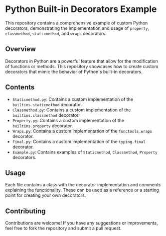 # Python Built-in Decorators Example

This repository contains a comprehensive example of custom Python decorators, demonstrating the implementation and usage of `property`, `classmethod`, `staticmethod`, and `wraps` decorators.

## Overview

Decorators in Python are a powerful feature that allow for the modification of functions or methods. This repository showcases how to create custom decorators that mimic the behavior of Python's built-in decorators.

## Contents

- `Staticmethod.py`: Contains a custom implementation of the `builtins.staticmethod` decorator.
- `Classmethod.py`: Contains a custom implementation of the `builtins.classmethod` decorator.
- `Property.py`: Contains a custom implementation of the `builtins.property` decorator.
- `Wraps.py`: Contains a custom implementation of the `functools.wraps` decorator.
- `Final.py`: Contains a custom implementation of the `typing.final` decorator.
- `Example.py`: Contains examples of `Staticmethod`, `Classmethod`, `Property` decorators.


## Usage

Each file contains a class with the decorator implementation and comments explaining the functionality. These can be used as a reference or a starting point for creating your own decorators.


## Contributing

Contributions are welcome! If you have any suggestions or improvements, feel free to fork the repository and submit a pull request.
